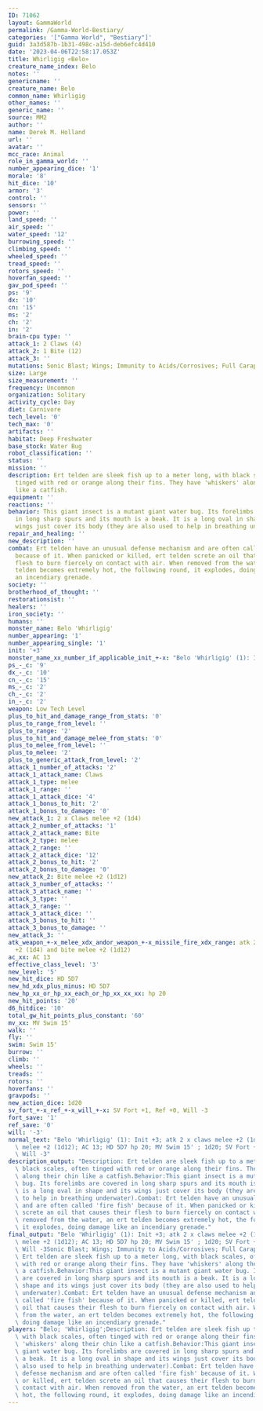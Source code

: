 ```yaml
---
ID: 71062
layout: GammaWorld
permalink: /Gamma-World-Bestiary/
categories: '["Gamma World", "Bestiary"]'
guid: 3a3d587b-1b31-498c-a15d-deb6efc4d410
date: '2023-04-06T22:58:17.053Z'
title: Whirligig «Belo»
creature_name_index: Belo
notes: ''
genericname: ''
creature_name: Belo
common_name: Whirligig
other_names: ''
generic_name: ''
source: MM2
author: ''
name: Derek M. Holland
url: ''
avatar: ''
mcc_race: Animal
role_in_gamma_world: ''
number_appearing_dice: '1'
morale: '8'
hit_dice: '10'
armor: '3'
control: ''
sensors: ''
power: ''
land_speed: ''
air_speed: ''
water_speed: '12'
burrowing_speed: ''
climbing_speed: ''
wheeled_speed: ''
tread_speed: ''
rotors_speed: ''
hoverfan_speed: ''
gav_pod_speed: ''
ps: '9'
dx: '10'
cn: '15'
ms: '2'
ch: '2'
in: '2'
brain-cpu type: ''
attack_1: 2 Claws (4)
attack_2: 1 Bite (12)
attack_3: ''
mutations: Sonic Blast; Wings; Immunity to Acids/Corrosives; Full Carapace; Intuition
size: Large
size_measurement: ''
frequency: Uncommon
organization: Solitary
activity_cycle: Day
diet: Carnivore
tech_level: '0'
tech_max: '0'
artifacts: ''
habitat: Deep Freshwater
base_stock: Water Bug
robot_classification: ''
status: ''
mission: ''
description: Ert telden are sleek fish up to a meter long, with black scales, often
  tinged with red or orange along their fins. They have 'whiskers' along their chin
  like a catfish.
equipment: ''
reactions: ''
behavior: This giant insect is a mutant giant water bug. Its forelimbs are covered
  in long sharp spurs and its mouth is a beak. It is a long oval in shape and its
  wings just cover its body (they are also used to help in breathing underwater).
repair_and_healing: ''
new_description: ''
combat: Ert telden have an unusual defense mechanism and are often called 'fire fish'
  because of it. When panicked or killed, ert telden screte an oil that causes their
  flesh to burn fiercely on contact with air. When removed from the water, an ert
  telden becomes extremely hot, the following round, it explodes, doing damage like
  an incendiary grenade.
society: ''
brotherhood_of_thought: ''
restorationsist: ''
healers: ''
iron_society: ''
humans: ''
monster_name: Belo 'Whirligig'
number_appearing: '1'
number_appearing_single: '1'
init: '+3'
monster_name_xx_number_if_applicable_init_+-x: "Belo 'Whirligig' (1): Init +3"
ps_-_c: '9'
dx_-_c: '10'
cn_-_c: '15'
ms_-_c: '2'
ch_-_c: '2'
in_-_c: '2'
weapon: Low Tech Level
plus_to_hit_and_damage_range_from_stats: '0'
plus_to_range_from_level: ''
plus_to_range: '2'
plus_to_hit_and_damage_melee_from_stats: '0'
plus_to_melee_from_level: ''
plus_to_melee: '2'
plus_to_generic_attack_from_level: '2'
attack_1_number_of_attacks: '2'
attack_1_attack_name: Claws
attack_1_type: melee
attack_1_range: ''
attack_1_attack_dice: '4'
attack_1_bonus_to_hit: '2'
attack_1_bonus_to_damage: '0'
new_attack_1: 2 x Claws melee +2 (1d4)
attack_2_number_of_attacks: '1'
attack_2_attack_name: Bite
attack_2_type: melee
attack_2_range: ''
attack_2_attack_dice: '12'
attack_2_bonus_to_hit: '2'
attack_2_bonus_to_damage: '0'
new_attack_2: Bite melee +2 (1d12)
attack_3_number_of_attacks: ''
attack_3_attack_name: ''
attack_3_type: ''
attack_3_range: ''
attack_3_attack_dice: ''
attack_3_bonus_to_hit: ''
attack_3_bonus_to_damage: ''
new_attack_3: ''
atk_weapon_+-x_melee_xdx_andor_weapon_+-x_missile_fire_xdx_range: atk 2 x claws melee
  +2 (1d4) and bite melee +2 (1d12)
ac_xx: AC 13
effective_class_level: '3'
new_level: '5'
new_hit_dice: HD 5D7
new_hd_xdx_plus_minus: HD 5D7
new_hp_xx_or_hp_xx_each_or_hp_xx_xx_xx: hp 20
new_hit_points: '20'
d6_hitdice: '10'
total_gw_hit_points_plus_constant: '60'
mv_xx: MV Swim 15'
walk: ''
fly: ''
swim: Swim 15'
burrow: ''
climb: ''
wheels: ''
treads: ''
rotors: ''
hoverfans: ''
gravpods: ''
new_action_dice: 1d20
sv_fort_+-x_ref_+-x_will_+-x: SV Fort +1, Ref +0, Will -3
fort_save: '1'
ref_save: '0'
will: '-3'
normal_text: "Belo 'Whirligig' (1): Init +3; atk 2 x claws melee +2 (1d4) and bite\
  \ melee +2 (1d12); AC 13; HD 5D7 hp 20; MV Swim 15' ; 1d20; SV Fort +1, Ref +0,\
  \ Will -3"
description_output: "Description: Ert telden are sleek fish up to a meter long, with\
  \ black scales, often tinged with red or orange along their fins. They have 'whiskers'\
  \ along their chin like a catfish.Behavior:This giant insect is a mutant giant water\
  \ bug. Its forelimbs are covered in long sharp spurs and its mouth is a beak. It\
  \ is a long oval in shape and its wings just cover its body (they are also used\
  \ to help in breathing underwater).Combat: Ert telden have an unusual defense mechanism\
  \ and are often called 'fire fish' because of it. When panicked or killed, ert telden\
  \ screte an oil that causes their flesh to burn fiercely on contact with air. When\
  \ removed from the water, an ert telden becomes extremely hot, the following round,\
  \ it explodes, doing damage like an incendiary grenade."
final_output: "Belo 'Whirligig' (1): Init +3; atk 2 x claws melee +2 (1d4) and bite\
  \ melee +2 (1d12); AC 13; HD 5D7 hp 20; MV Swim 15' ; 1d20; SV Fort +1, Ref +0,\
  \ Will -3Sonic Blast; Wings; Immunity to Acids/Corrosives; Full Carapace; IntuitionDescription:\
  \ Ert telden are sleek fish up to a meter long, with black scales, often tinged\
  \ with red or orange along their fins. They have 'whiskers' along their chin like\
  \ a catfish.Behavior:This giant insect is a mutant giant water bug. Its forelimbs\
  \ are covered in long sharp spurs and its mouth is a beak. It is a long oval in\
  \ shape and its wings just cover its body (they are also used to help in breathing\
  \ underwater).Combat: Ert telden have an unusual defense mechanism and are often\
  \ called 'fire fish' because of it. When panicked or killed, ert telden screte an\
  \ oil that causes their flesh to burn fiercely on contact with air. When removed\
  \ from the water, an ert telden becomes extremely hot, the following round, it explodes,\
  \ doing damage like an incendiary grenade."
players: "Belo; 'Whirligig';Description: Ert telden are sleek fish up to a meter long,\
  \ with black scales, often tinged with red or orange along their fins. They have\
  \ 'whiskers' along their chin like a catfish.Behavior:This giant insect is a mutant\
  \ giant water bug. Its forelimbs are covered in long sharp spurs and its mouth is\
  \ a beak. It is a long oval in shape and its wings just cover its body (they are\
  \ also used to help in breathing underwater).Combat: Ert telden have an unusual\
  \ defense mechanism and are often called 'fire fish' because of it. When panicked\
  \ or killed, ert telden screte an oil that causes their flesh to burn fiercely on\
  \ contact with air. When removed from the water, an ert telden becomes extremely\
  \ hot, the following round, it explodes, doing damage like an incendiary grenade.|"
---
```

</br>